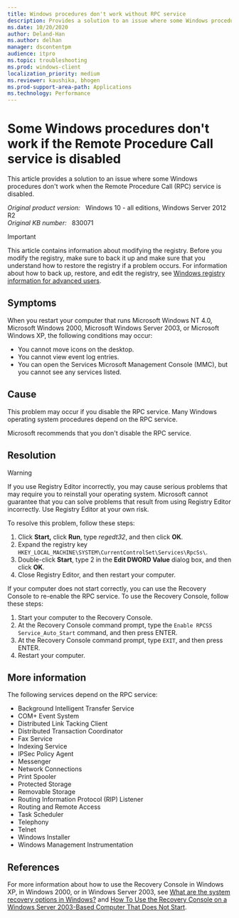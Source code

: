```yaml
---
title: Windows procedures don't work without RPC service
description: Provides a solution to an issue where some Windows procedures don't work when the Remote Procedure Call (RPC) service is disabled.
ms.date: 10/20/2020
author: Deland-Han
ms.author: delhan
manager: dscontentpm
audience: itpro
ms.topic: troubleshooting
ms.prod: windows-client
localization_priority: medium
ms.reviewer: kaushika, bhogen
ms.prod-support-area-path: Applications
ms.technology: Performance
---
```

# Some Windows procedures don't work if the Remote Procedure Call service is disabled

This article provides a solution to an issue where some Windows procedures don't work when the Remote Procedure Call (RPC) service is disabled.

_Original product version:_ &nbsp; Windows 10 - all editions, Windows Server 2012 R2  
_Original KB number:_ &nbsp; 830071

> [!IMPORTANT]
> This article contains information about modifying the registry. Before you modify the registry, make sure to back it up and make sure that you understand how to restore the registry if a problem occurs. For information about how to back up, restore, and edit the registry, see [Windows registry information for advanced users](https://support.microsoft.com/help/256986).

## Symptoms

When you restart your computer that runs Microsoft Windows NT 4.0, Microsoft Windows 2000, Microsoft Windows Server 2003, or Microsoft Windows XP, the following conditions may occur:

- You cannot move icons on the desktop.
- You cannot view event log entries.
- You can open the Services Microsoft Management Console (MMC), but you cannot see any services listed.

## Cause

This problem may occur if you disable the RPC service. Many Windows operating system procedures depend on the RPC service.

Microsoft recommends that you don't disable the RPC service.

## Resolution

> [!WARNING]
> If you use Registry Editor incorrectly, you may cause serious problems that may require you to reinstall your operating system. Microsoft cannot guarantee that you can solve problems that result from using Registry Editor incorrectly. Use Registry Editor at your own risk.

To resolve this problem, follow these steps:

1. Click **Start,** click **Run**, type *regedt32*, and then click **OK**.
2. Expand the registry key `HKEY_LOCAL_MACHINE\SYSTEM\CurrentControlSet\Services\RpcSs\`.
3. Double-click **Start**, type 2 in the **Edit DWORD Value** dialog box, and then click **OK**.
4. Close Registry Editor, and then restart your computer.

If your computer does not start correctly, you can use the Recovery Console to re-enable the RPC service. To use the Recovery Console, follow these steps:

1. Start your computer to the Recovery Console.
2. At the Recovery Console command prompt, type the `Enable RPCSS Service_Auto_Start` command, and then press ENTER.
3. At the Recovery Console command prompt, type `EXIT`, and then press ENTER.
4. Restart your computer.

## More information

The following services depend on the RPC service:

- Background Intelligent Transfer Service
- COM+ Event System
- Distributed Link Tacking Client
- Distributed Transaction Coordinator
- Fax Service
- Indexing Service
- IPSec Policy Agent
- Messenger
- Network Connections
- Print Spooler
- Protected Storage
- Removable Storage
- Routing Information Protocol (RIP) Listener
- Routing and Remote Access
- Task Scheduler
- Telephony
- Telnet
- Windows Installer
- Windows Management Instrumentation

## References

For more information about how to use the Recovery Console in Windows XP, in Windows 2000, or in Windows Server 2003, see [What are the system recovery options in Windows?](https://support.microsoft.com/windows/bd88ffdf-1e8e-34a0-d76f-39a71fb4ed4d) and [How To Use the Recovery Console on a Windows Server 2003-Based Computer That Does Not Start](https://support.microsoft.com/help/326215).
